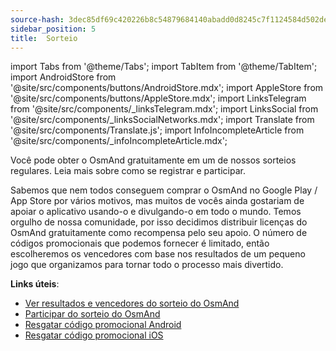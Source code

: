 ```yaml
---
source-hash: 3dec85df69c420226b8c54879684140abadd0d8245c7f1124584d502de7a8674
sidebar_position: 5
title:  Sorteio
---
```

import Tabs from '@theme/Tabs';
import TabItem from '@theme/TabItem';
import AndroidStore from '@site/src/components/buttons/AndroidStore.mdx';
import AppleStore from '@site/src/components/buttons/AppleStore.mdx';
import LinksTelegram from '@site/src/components/_linksTelegram.mdx';
import LinksSocial from '@site/src/components/_linksSocialNetworks.mdx';
import Translate from '@site/src/components/Translate.js';
import InfoIncompleteArticle from '@site/src/components/_infoIncompleteArticle.mdx';


Você pode obter o OsmAnd gratuitamente em um de nossos sorteios regulares. Leia mais sobre como se registrar e participar.

Sabemos que nem todos conseguem comprar o OsmAnd no Google Play / App Store por vários motivos, mas muitos de vocês ainda gostariam de apoiar o aplicativo usando-o e divulgando-o em todo o mundo. Temos orgulho de nossa comunidade, por isso decidimos distribuir licenças do OsmAnd gratuitamente como recompensa pelo seu apoio. O número de códigos promocionais que podemos fornecer é limitado, então escolheremos os vencedores com base nos resultados de um pequeno jogo que organizamos para tornar todo o processo mais divertido.

**Links úteis**:
- [Ver resultados e vencedores do sorteio do OsmAnd](https://osmand.net/giveaway/)
- [Participar do sorteio do OsmAnd](https://osmand.net/giveaway/)
- [Resgatar código promocional Android](https://support.google.com/googleplay/answer/3422659?hl)
- [Resgatar código promocional iOS](https://support.apple.com/en-gb/HT201209)